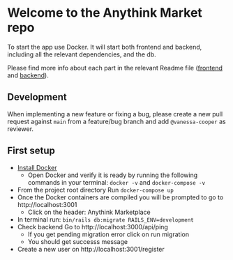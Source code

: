 # Welcome to the Anythink Market repo

To start the app use Docker. It will start both frontend and backend, including all the relevant dependencies, and the db.

Please find more info about each part in the relevant Readme file ([frontend](frontend/readme.md) and [backend](backend/README.md)).

## Development

When implementing a new feature or fixing a bug, please create a new pull request against `main` from a feature/bug branch and add `@vanessa-cooper` as reviewer.

## First setup
- [Install Docker](https://docs.docker.com/get-docker/)
  - Open Docker and verify it is ready by running the following commands in your terminal: 
   `docker -v` and `docker-compose -v`
- From the project root directory Run `docker-compose up`
- Once the Docker containers are compiled you will be prompted to go to http://localhost:3001
  - Click on the header: Anythink Marketplace
- In terminal run: `bin/rails db:migrate RAILS_ENV=development`
- Check backend Go to http://localhost:3000/api/ping
  - If you get pending migration error click on run migration
  - You should get successs message
- Create a new user on http://localhost:3001/register
